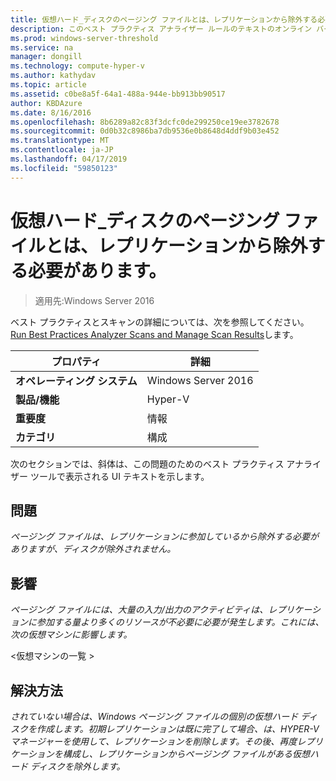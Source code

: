 ```yaml
---
title: 仮想ハード_ディスクのページング ファイルとは、レプリケーションから除外する必要があります。
description: このベスト プラクティス アナライザー ルールのテキストのオンライン バージョン。
ms.prod: windows-server-threshold
ms.service: na
manager: dongill
ms.technology: compute-hyper-v
ms.author: kathydav
ms.topic: article
ms.assetid: c0be8a5f-64a1-488a-944e-bb913bb90517
author: KBDAzure
ms.date: 8/16/2016
ms.openlocfilehash: 8b6289a82c83f3dcfc0de299250ce19ee3782678
ms.sourcegitcommit: 0d0b32c8986ba7db9536e0b8648d4ddf9b03e452
ms.translationtype: MT
ms.contentlocale: ja-JP
ms.lasthandoff: 04/17/2019
ms.locfileid: "59850123"
---
```

# <a name="virtual-hard-disks-with-paging-files-should-be-excluded-from-replication"></a>仮想ハード_ディスクのページング ファイルとは、レプリケーションから除外する必要があります。

>適用先:Windows Server 2016

ベスト プラクティスとスキャンの詳細については、次を参照してください。 [Run Best Practices Analyzer Scans and Manage Scan Results](https://go.microsoft.com/fwlink/p/?LinkID=223177)します。  
  
|プロパティ|詳細|  
|-|-|  
|**オペレーティング システム**|Windows Server 2016|  
|**製品/機能**|Hyper-V|  
|**重要度**|情報|  
|**カテゴリ**|構成|  
  
次のセクションでは、斜体は、この問題のためのベスト プラクティス アナライザー ツールで表示される UI テキストを示します。  
  
## <a name="issue"></a>問題  
*ページング ファイルは、レプリケーションに参加しているから除外する必要がありますが、ディスクが除外されません。*  
  
## <a name="impact"></a>影響  
*ページング ファイルには、大量の入力/出力のアクティビティは、レプリケーションに参加する量より多くのリソースが不必要に必要が発生します。これには、次の仮想マシンに影響します。*  
  
\<仮想マシンの一覧 >  
  
## <a name="resolution"></a>解決方法  
*されていない場合は、Windows ページング ファイルの個別の仮想ハード ディスクを作成します。初期レプリケーションは既に完了して場合、は、HYPER-V マネージャーを使用して、レプリケーションを削除します。その後、再度レプリケーションを構成し、レプリケーションからページング ファイルがある仮想ハード ディスクを除外します。*  
  


